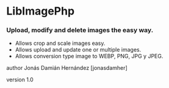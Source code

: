 # LibImagePhp
### Upload, modify and delete images the easy way. 

* Allows crop and scale images easy. 
* Allows upload and update one or multiple images. 
* Allows conversion type image to WEBP, PNG, JPG y JPEG.

author Jonás Damián Hernández [jonasdamher]

version 1.0
